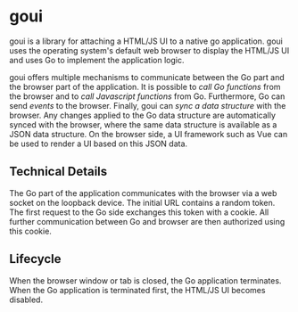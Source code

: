 # goui

goui is a library for attaching a HTML/JS UI to a native go application.
goui uses the operating system's default web browser to display the HTML/JS UI
and uses Go to implement the application logic.

goui offers multiple mechanisms to communicate between the Go part
and the browser part of the application.
It is possible to *call Go functions* from the browser and to *call Javascript functions*
from Go.
Furthermore, Go can send *events* to the browser.
Finally, goui can *sync a data structure* with the browser.
Any changes applied to the Go data structure are automatically synced with the browser,
where the same data structure is available as a JSON data structure.
On the browser side, a UI framework such as Vue can be used to render a UI based on this JSON data.

## Technical Details

The Go part of the application communicates with the browser via a web socket on the loopback device.
The initial URL contains a random token.
The first request to the Go side exchanges this token with a cookie.
All further communication between Go and browser are then authorized using this cookie.

## Lifecycle

When the browser window or tab is closed, the Go application terminates.
When the Go application is terminated first, the HTML/JS UI becomes disabled.
